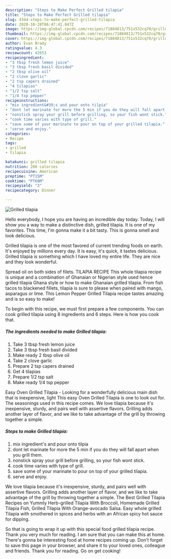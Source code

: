 ```yaml
---
description: "Steps to Make Perfect Grilled tilapia"
title: "Steps to Make Perfect Grilled tilapia"
slug: 4344-steps-to-make-perfect-grilled-tilapia
date: 2020-10-28T06:47:41.847Z
image: https://img-global.cpcdn.com/recipes/71884813/751x532cq70/grilled-tilapia-recipe-main-photo.jpg
thumbnail: https://img-global.cpcdn.com/recipes/71884813/751x532cq70/grilled-tilapia-recipe-main-photo.jpg
cover: https://img-global.cpcdn.com/recipes/71884813/751x532cq70/grilled-tilapia-recipe-main-photo.jpg
author: Evan Brady
ratingvalue: 4.3
reviewcount: 42653
recipeingredient:
- "3 tbsp fresh lemon juice"
- "3 tbsp fresh basil divided"
- "2 tbsp olive oil"
- "2 clove garlic"
- "2 tsp capers drained"
- "4 tilapias"
- "1/2 tsp salt"
- "1/4 tsp pepper"
recipeinstructions:
- "mix ingredient&#39;s and pour onto tilpia"
- "dont let marinate for more the 5 min if you do they will fall apart when you grill them."
- "nonstick spray your grill before grilling, so your fish wont stick."
- "cook time varies with type of grill."
- "save some of your marinate to pour on top of your grilled tilapia."
- "serve and enjoy."
categories:
- Recipe
tags:
- grilled
- tilapia

katakunci: grilled tilapia 
nutrition: 260 calories
recipecuisine: American
preptime: "PT15M"
cooktime: "PT60M"
recipeyield: "3"
recipecategory: Dinner

---
```



![Grilled tilapia](https://img-global.cpcdn.com/recipes/71884813/751x532cq70/grilled-tilapia-recipe-main-photo.jpg)

Hello everybody, I hope you are having an incredible day today. Today, I will show you a way to make a distinctive dish, grilled tilapia. It is one of my favorites. This time, I'm gonna make it a bit tasty. This is gonna smell and look delicious.

Grilled tilapia is one of the most favored of current trending foods on earth. It's enjoyed by millions every day. It is easy, it's quick, it tastes delicious. Grilled tilapia is something which I have loved my entire life. They are nice and they look wonderful.

Spread oil on both sides of filets. TILAPIA RECIPE This whole tilapia recipe is unique and a combination of Ghanaian or Nigerian style used hence grilled tilapia Ghana style or how to make Ghanaian grilled tilapia. From fish tacos to blackened fillets, tilapia is sure to please when paired with mango, asparagus or lime. This Lemon Pepper Grilled Tilapia recipe tastes amazing and is so easy to make!


To begin with this recipe, we must first prepare a few components. You can cook grilled tilapia using 8 ingredients and 6 steps. Here is how you cook that.

<!--inarticleads1-->

##### The ingredients needed to make Grilled tilapia:

1. Take 3 tbsp fresh lemon juice
1. Take 3 tbsp fresh basil divided
1. Make ready 2 tbsp olive oil
1. Take 2 clove garlic
1. Prepare 2 tsp capers drained
1. Get 4 tilapias
1. Prepare 1/2 tsp salt
1. Make ready 1/4 tsp pepper


Easy Oven Grilled Tilapia - Looking for a wonderfully delicious main dish that is inexpensive, light This easy Oven Grilled Tilapia is one to look out for. The seasonings used in this recipe comes. We love tilapia because it&#39;s inexpensive, sturdy, and pairs well with assertive flavors. Grilling adds another layer of flavor, and we like to take advantage of the grill by throwing together a simple. 

<!--inarticleads2-->

##### Steps to make Grilled tilapia:

1. mix ingredient&#39;s and pour onto tilpia
1. dont let marinate for more the 5 min if you do they will fall apart when you grill them.
1. nonstick spray your grill before grilling, so your fish wont stick.
1. cook time varies with type of grill.
1. save some of your marinate to pour on top of your grilled tilapia.
1. serve and enjoy.


We love tilapia because it&#39;s inexpensive, sturdy, and pairs well with assertive flavors. Grilling adds another layer of flavor, and we like to take advantage of the grill by throwing together a simple. The Best Grilled Tilapia Recipes on Yummly Herb-grilled Tilapia With Broccoli, Homemade Grilled Tilapia Fish, Grilled Tilapia With Orange-avocado Salsa. Easy whole grilled Tilapia with smothered in spices and herbs with an African spicy hot sauce for dipping. 

So that is going to wrap it up with this special food grilled tilapia recipe. Thank you very much for reading. I am sure that you can make this at home. There's gonna be interesting food at home recipes coming up. Don't forget to save this page in your browser, and share it to your loved ones, colleague and friends. Thank you for reading. Go on get cooking!
